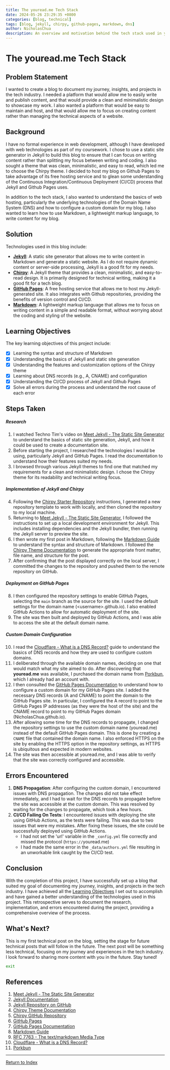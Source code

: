 ```yaml
---
title: The youread.me Tech Stack
date: 2024-05-26 23:29:35 +0800
categories: [blog, technical]
tags: [blog, jekyll, chirpy, github-pages, markdown, dns]
author: NicholasChua
description: An overview and motivation behind the tech stack used in youread.me
---
```


# The youread.me Tech Stack

## Problem Statement

I wanted to create a blog to document my journey, insights, and projects in the tech industry. I needed a platform that would allow me to easily write and publish content, and that would provide a clean and minimalistic design to showcase my work. I also wanted a platform that would be easy to maintain and host, and that would allow me to focus on creating content rather than managing the technical aspects of a website.

## Background

I have no formal experience in web development, although I have developed with web technologies as part of my coursework. I chose to use a static site generator in Jekyll to build this blog to ensure that I can focus on writing content rather than splitting my focus between writing and coding. I also sought a theme that was clean, minimalistic, and easy to read, which led me to choose the Chirpy theme. I decided to host my blog on Github Pages to take advantage of its free hosting service and to glean some understanding of the Continuous Integration/Continuous Deployment (CI/CD) process that Jekyll and Github Pages uses.

In addition to the tech stack, I also wanted to understand the basics of web hosting, particularly the underlying technologies of the Domain Name System (DNS) and how to configure a custom domain for my blog. I also wanted to learn how to use Markdown, a lightweight markup language, to write content for my blog.

## Solution

Technologies used in this blog include:

- [**Jekyll**][2]: A static site generator that allows me to write content in Markdown and generate a static website. As I do not require dynamic content or server-side processing, Jekyll is a good fit for my needs.
- [**Chirpy**][4]: A Jekyll theme that provides a clean, minimalistic, and easy-to-read design. It is primarily designed for technical writing, making it a good fit for a tech blog.
- [**GitHub Pages**][6]: A free hosting service that allows me to host my Jekyll-generated site. It also integrates with Github repositories, providing the benefits of version control and CI/CD.
- [**Markdown**][9]: A lightweight markup language that allows me to focus on writing content in a simple and readable format, without worrying about the coding and styling of the website.

## Learning Objectives

The key learning objectives of this project include:

- [x] Learning the syntax and structure of Markdown
- [x] Understanding the basics of Jekyll and static site generation
- [x] Understanding the features and customization options of the Chirpy theme
- [x] Learning about DNS records (e.g., A, CNAME) and configuration
- [x] Understanding the CI/CD process of Jekyll and Github Pages
- [x] Solve all errors during the process and understand the root cause of each error

## Steps Taken

##### Research

1. I watched Techno Tim's video on [Meet Jekyll - The Static Site Generator][1] to understand the basics of static site generation, Jekyll, and how it could be used to create a documentation site.
2. Before starting the project, I researched the technologies I would be using, particularly Jekyll and GitHub Pages. I read the documentation to understand how their features suited my needs.
3. I browsed through various Jekyll themes to find one that matched my requirements for a clean and minimalistic design. I chose the Chirpy theme for its readability and technical writing focus.

##### Implementation of Jekyll and Chirpy

4. Following the [Chirpy Starter Repository][5] instructions, I generated a new repository template to work with locally, and then cloned the repository to my local machine.
5. Returning to [Meet Jekyll - The Static Site Generator][1], I followed the instructions to set up a local development environment for Jekyll. This includes installing dependencies and the Jekyll bundler, then running the Jekyll server to preview the site.
6. I then wrote my first post in Markdown, following the [Markdown Guide][8] to understand the syntax and structure of Markdown. I followed the [Chirpy Theme Documentation][4] to generate the appropriate front matter, file name, and structure for the post.
7. After confirming that the post displayed correctly on the local server, I committed the changes to the repository and pushed them to the remote repository on GitHub.

##### Deployment on GitHub Pages

8. I then configured the repository settings to enable GitHub Pages, selecting the `main` branch as the source for the site. I used the default settings for the domain name (\<username>.github.io). I also enabled GitHub Actions to allow for automatic deployment of the site.
9. The site was then built and deployed by GitHub Actions, and I was able to access the site at the default domain name.

##### Custom Domain Configuration

10. I read the [Cloudflare - What is a DNS Record?][10] guide to understand the basics of DNS records and how they are used to configure custom domains.
11. I deliberated through the available domain names, deciding on one that would match what my site aimed to do. After discovering that **youread.me** was available, I purchased the domain name from [Porkbun][11], which I already had an account with.
12. I then consulted the [GitHub Pages Documentation][7] to understand how to configure a custom domain for my GitHub Pages site. I added the necessary DNS records (A and CNAME) to point the domain to the GitHub Pages site. In particular, I configured the A record to point to the GitHub Pages IP addresses (as they were the host of the site) and the CNAME record to point to my GitHub Pages domain (NicholasChua.github.io).
13. After allowing some time for the DNS records to propagate, I changed the repository settings to use the custom domain name (youread.me) instead of the default GitHub Pages domain. This is done by creating a `CNAME` file that contained the domain name. I also enforced HTTPS on the site by enabling the HTTPS option in the repository settings, as HTTPS is ubiquitous and expected in modern websites.
14. The site was then accessible at youread.me, and I was able to verify that the site was correctly configured and accessible.

## Errors Encountered

1. **DNS Propagation**: After configuring the custom domain, I encountered issues with DNS propagation. The changes did not take effect immediately, and I had to wait for the DNS records to propagate before the site was accessible at the custom domain. This was resolved by waiting for the changes to propagate, which took a few hours.
2. **CI/CD Failing On Tests**: I encountered issues with deploying the site using GitHub Actions, as the tests were failing. This was due to two issues that were my mistakes. After fixing these issues, the site could be successfully deployed using GitHub Actions.
   - I had not set the 'url' variable in the `_config.yml` file correctly and missed the protocol (`https://`youread.me)
   - I had made the same error in the `_data/authors.yml` file resulting in an unworkable link caught by the CI/CD test.

## Conclusion

With the completion of this project, I have successfully set up a blog that suited my goal of documenting my journey, insights, and projects in the tech industry. I have achieved all the [Learning Objectives](#learning-objectives) I set out to accomplish and have gained a better understanding of the technologies used in this project. This retrospective serves to document the research, implementation, and errors encountered during the project, providing a comprehensive overview of the process.

## What's Next?

This is my first technical post on the blog, setting the stage for future technical posts that will follow in the future. The next post will be something less technical, focusing on my journey and experiences in the tech industry. I look forward to sharing more content with you in the future. Stay tuned!

```bash
exit
```

## References

1. [Meet Jekyll - The Static Site Generator][1]
2. [Jekyll Documentation][2]
3. [Jekyll Repository on GitHub][3]
4. [Chirpy Theme Documentation][4]
5. [Chirpy GitHub Repository][5]
6. [GitHub Pages][6]
7. [GitHub Pages Documentation][7]
8. [Markdown Guide][8]
9. [RFC 7763 - The text/markdown Media Type][9]
10. [Cloudflare - What is a DNS Record?][10]
11. [Porkbun][11]

[1]: https://technotim.live/posts/jekyll-docs-site/
[2]: https://jekyllrb.com/
[3]: https://github.com/jekyll/jekyll
[4]: https://chirpy.cotes.info/
[5]: https://github.com/cotes2020/chirpy-starter
[6]: https://pages.github.com/
[7]: https://docs.github.com/en/pages
[8]: https://www.markdownguide.org/
[9]: https://www.rfc-editor.org/rfc/rfc7763.html
[10]: https://www.cloudflare.com/learning/dns/dns-records/
[11]: https://porkbun.com/

---

[Return to Index](#youreadme-tech-stack)